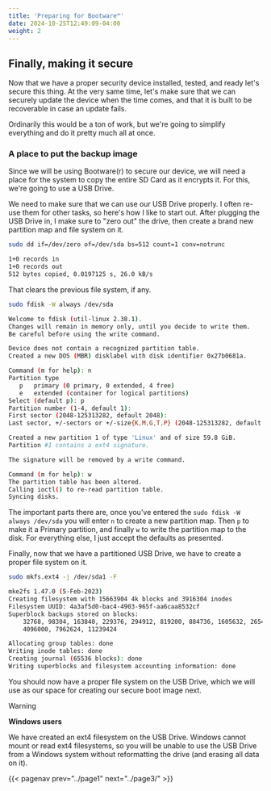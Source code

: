 ```yaml
---
title: 'Preparing for Bootware™'
date: 2024-10-25T12:49:09-04:00
weight: 2
---
```


## Finally, making it secure

Now that we have a proper security device installed, tested, and ready let's secure this thing. At the very same time, let's make sure that we can securely update the device when the time comes, and that it is built to be recoverable in case an update fails.

Ordinarily this would be a ton of work, but we're going to simplify everything and do it pretty much all at once.

### A place to put the backup image

Since we will be using Bootware(r) to secure our device, we will need a place for the system to copy the entire SD Card as it encrypts it. For this, we're going to use a USB Drive.

We need to make sure that we can use our USB Drive properly. I often re-use them for other tasks, so here's how I like to start out. After plugging the USB Drive in, I make sure to "zero out" the drive, then create a brand new partition map and file system on it.

```bash
sudo dd if=/dev/zero of=/dev/sda bs=512 count=1 conv=notrunc
```
```bash
1+0 records in
1+0 records out
512 bytes copied, 0.0197125 s, 26.0 kB/s
```

That clears the previous file system, if any.

```bash
sudo fdisk -W always /dev/sda
```
```bash
Welcome to fdisk (util-linux 2.38.1).
Changes will remain in memory only, until you decide to write them.
Be careful before using the write command.

Device does not contain a recognized partition table.
Created a new DOS (MBR) disklabel with disk identifier 0x27b0681a.

Command (m for help): n
Partition type
   p   primary (0 primary, 0 extended, 4 free)
   e   extended (container for logical partitions)
Select (default p): p
Partition number (1-4, default 1):
First sector (2048-125313282, default 2048):
Last sector, +/-sectors or +/-size{K,M,G,T,P} (2048-125313282, default 125313282):

Created a new partition 1 of type 'Linux' and of size 59.8 GiB.
Partition #1 contains a ext4 signature.

The signature will be removed by a write command.

Command (m for help): w
The partition table has been altered.
Calling ioctl() to re-read partition table.
Syncing disks.
```

The important parts there are, once you've entered the `sudo fdisk -W always /dev/sda` you will enter `n` to create a new partition map. Then `p` to make it a Primary partition, and finally `w` to write the partition map to the disk. For everything else, I just accept the defaults as presented.

Finally, now that we have a partitioned USB Drive, we have to create a proper file system on it.

```bash
sudo mkfs.ext4 -j /dev/sda1 -F
```
```bash
mke2fs 1.47.0 (5-Feb-2023)
Creating filesystem with 15663904 4k blocks and 3916304 inodes
Filesystem UUID: 4a3af5d0-bac4-4903-965f-aa6caa8532cf
Superblock backups stored on blocks:
	32768, 98304, 163840, 229376, 294912, 819200, 884736, 1605632, 2654208,
	4096000, 7962624, 11239424

Allocating group tables: done
Writing inode tables: done
Creating journal (65536 blocks): done
Writing superblocks and filesystem accounting information: done
```

You should now have a proper file system on the USB Drive, which we will use as our space for creating our secure boot image next.

> [!WARNING]
> **Windows users**
>
> We have created an ext4 filesystem on the USB Drive. Windows cannot mount or read ext4 filesystems, so you will be unable to use the USB Drive from a Windows system without reformatting the drive (and erasing all data on it).
>
{{< pagenav prev="../page1" next="../page3/" >}}